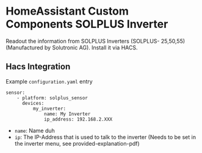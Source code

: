 # HomeAssistant Custom Components SOLPLUS Inverter


Readout the information from SOLPLUS Inverters (SOLPLUS- 25,50,55) (Manufactured by Solutronic AG). Install it via HACS.

## Hacs Integration

Example `configuration.yaml` entry

```
sensor:
    - platform: solplus_sensor
      devices:
          my_inverter:
              name: My Inverter
              ip_address: 192.168.2.XXX
```

-   `name`: Name duh
-   `ip`: The IP-Address that is used to talk to the inverter (Needs to be set in the inverter menu, see provided-explanation-pdf)
